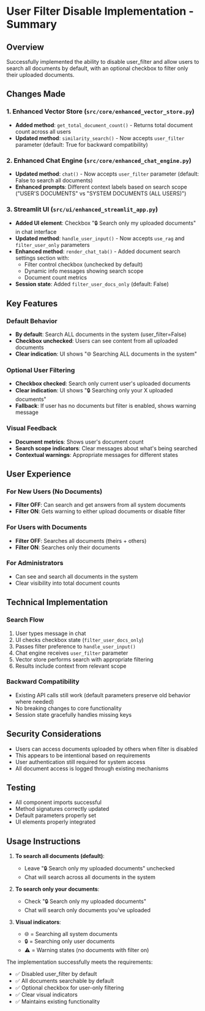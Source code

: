 # User Filter Disable Implementation - Summary

## Overview
Successfully implemented the ability to disable user_filter and allow users to search all documents by default, with an optional checkbox to filter only their uploaded documents.

## Changes Made

### 1. Enhanced Vector Store (`src/core/enhanced_vector_store.py`)
- **Added method**: `get_total_document_count()` - Returns total document count across all users
- **Updated method**: `similarity_search()` - Now accepts `user_filter` parameter (default: True for backward compatibility)

### 2. Enhanced Chat Engine (`src/core/enhanced_chat_engine.py`)
- **Updated method**: `chat()` - Now accepts `user_filter` parameter (default: False to search all documents)
- **Enhanced prompts**: Different context labels based on search scope ("USER'S DOCUMENTS" vs "SYSTEM DOCUMENTS (ALL USERS)")

### 3. Streamlit UI (`src/ui/enhanced_streamlit_app.py`)
- **Added UI element**: Checkbox "🔒 Search only my uploaded documents" in chat interface
- **Updated method**: `handle_user_input()` - Now accepts `use_rag` and `filter_user_only` parameters
- **Enhanced method**: `render_chat_tab()` - Added document search settings section with:
  - Filter control checkbox (unchecked by default)
  - Dynamic info messages showing search scope
  - Document count metrics
- **Session state**: Added `filter_user_docs_only` (default: False)

## Key Features

### Default Behavior
- **By default**: Search ALL documents in the system (user_filter=False)
- **Checkbox unchecked**: Users can see content from all uploaded documents
- **Clear indication**: UI shows "🌐 Searching ALL documents in the system"

### Optional User Filtering
- **Checkbox checked**: Search only current user's uploaded documents
- **Clear indication**: UI shows "🔒 Searching only your X uploaded documents"
- **Fallback**: If user has no documents but filter is enabled, shows warning message

### Visual Feedback
- **Document metrics**: Shows user's document count
- **Search scope indicators**: Clear messages about what's being searched
- **Contextual warnings**: Appropriate messages for different states

## User Experience

### For New Users (No Documents)
- **Filter OFF**: Can search and get answers from all system documents
- **Filter ON**: Gets warning to either upload documents or disable filter

### For Users with Documents
- **Filter OFF**: Searches all documents (theirs + others)
- **Filter ON**: Searches only their documents

### For Administrators
- Can see and search all documents in the system
- Clear visibility into total document counts

## Technical Implementation

### Search Flow
1. User types message in chat
2. UI checks checkbox state (`filter_user_docs_only`)
3. Passes filter preference to `handle_user_input()`
4. Chat engine receives `user_filter` parameter
5. Vector store performs search with appropriate filtering
6. Results include context from relevant scope

### Backward Compatibility
- Existing API calls still work (default parameters preserve old behavior where needed)
- No breaking changes to core functionality
- Session state gracefully handles missing keys

## Security Considerations
- Users can access documents uploaded by others when filter is disabled
- This appears to be intentional based on requirements
- User authentication still required for system access
- All document access is logged through existing mechanisms

## Testing
- All component imports successful
- Method signatures correctly updated
- Default parameters properly set
- UI elements properly integrated

## Usage Instructions

1. **To search all documents (default)**:
   - Leave "🔒 Search only my uploaded documents" unchecked
   - Chat will search across all documents in the system

2. **To search only your documents**:
   - Check "🔒 Search only my uploaded documents"
   - Chat will search only documents you've uploaded

3. **Visual indicators**:
   - 🌐 = Searching all system documents
   - 🔒 = Searching only user documents
   - ⚠️ = Warning states (no documents with filter on)

The implementation successfully meets the requirements:
- ✅ Disabled user_filter by default
- ✅ All documents searchable by default  
- ✅ Optional checkbox for user-only filtering
- ✅ Clear visual indicators
- ✅ Maintains existing functionality
